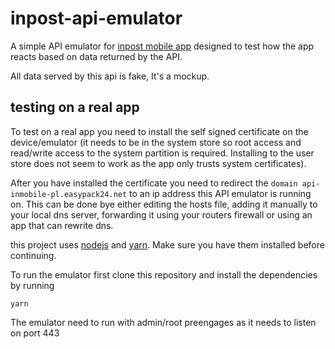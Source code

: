 # inpost-api-emulator

A simple API emulator for [inpost mobile app](https://play.google.com/store/apps/details?id=pl.inpost.inmobile) designed to test how the app reacts based on data returned by the API.

All data served by this api is fake, It's a mockup.

## testing on a real app

To test on a real app you need to install the self signed certificate on the device/emulator (it needs to be in the system store so root access and read/write access to the system partition is required. Installing to the user store does not seem to work as the app only trusts system certificates).

After you have installed the certificate you need to redirect the `domain api-inmobile-pl.easypack24.net` to an ip address this API emulator is running on. This can be done bye either editing the hosts file, adding it manually to your local dns server, forwarding it using your routers firewall or using an app that can rewrite dns.

this project uses [nodejs](https://nodejs.org/) and [yarn](https://yarnpkg.com/). Make sure you have them installed before continuing.

To run the emulator first clone this repository and install the dependencies by running
```console
yarn
```

The emulator need to run with admin/root preengages as it needs to listen on port 443